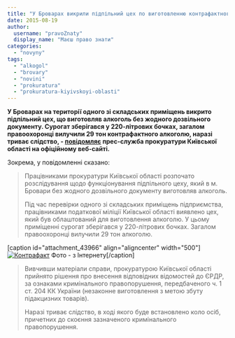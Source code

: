 ```yaml
---
title: "У Броварах викрили підпільний цех по виготовленню контрафактного алкоголю"
date: 2015-08-19
author: 
  username: "pravoZnaty"
  display_name: "Маєш право знати"
categories: 
  - "novyny"
tags: 
  - "alkogol"
  - "brovary"
  - "novini"
  - "prokuratura"
  - "prokuratura-kiyivskoyi-oblasti"
---
```


**У Броварах на території одного зі складських приміщень викрито підпільний цех, що виготовляв алкоголь без жодного дозвільного документу. Сурогат зберігався у 220-літрових бочках, загалом правоохоронці вилучили 29 тон контрафактного алкоголю, наразі триває слідство, - [повідомляє](http://kobl.gp.gov.ua/ua/news.html?_m=publications&_c=view&_t=rec&id=160923) прес-служба прокуратури Київської області на офіційному веб-сайті.**

Зокрема, у повідомленні сказано:

> Працівниками прокуратури Київської області розпочато розслідування щодо функціонування підпільного цеху, який в м. Бровари без жодного дозвільного документу виготовляв алкоголь.
> 
> Під час перевірки одного зі складських приміщень підприємства, працівниками податкової міліції Київської області виявлено цех, який був облаштований для виготовлення алкоголю. У цьому приміщенні сурогат зберігався у 220-літрових бочках. Загалом правоохоронці вилучили 29 тон алкоголю.

\[caption id="attachment\_43966" align="aligncenter" width="500"\][![Контрафакт](https://mpz.brovary.org/wp-content/uploads/2015/08/Kontrafakt.jpg)](https://mpz.brovary.org/wp-content/uploads/2015/08/Kontrafakt.jpg) Фото - з Інтернету\[/caption\]

> Вивчивши матеріали справи, прокуратурою Київської області прийнято рішення про внесення відповідних відомостей до ЄРДР, за ознаками кримінального правопорушення, передбаченого ч. 1 ст. 204 КК України (незаконне виготовлення з метою збуту підакцизних товарів).
> 
> Наразі триває слідство, в ході якого буде встановлено коло осіб, причетних до скоєння зазначеного кримінального правопорушення.
